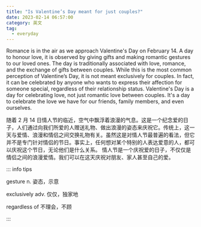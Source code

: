 ```yaml
---
title: "Is Valentine’s Day meant for just couples?"
date: 2023-02-14 06:57:00
category: 英文
tag:
  - everyday
---
```


Romance is in the air as we approach Valentine's Day on February 14. A day to honour love, it is observed by giving gifts and making romantic gestures to our loved ones. The day is traditionally associated with love, romance, and the exchange of gifts between couples. While this is the most common perception of Valentine’s Day, it is not meant exclusively for couples. In fact, it can be celebrated by anyone who wants to express their affection for someone special, regardless of their relationship status. Valentine's Day is a day for celebrating love, not just romantic love between couples. It's a day to celebrate the love we have for our friends, family members, and even ourselves.

随着 2 月 14 日情人节的临近，空气中飘浮着浪漫的气息。这是一个纪念爱的日子，人们通过向我们所爱的人赠送礼物、做出浪漫的姿态来庆祝它。传统上，这一天与爱情、浪漫和情侣之间交换礼物有关。虽然这是对情人节最普遍的看法，但它并不是专门针对情侣的节日。事实上，任何想对某个特别的人表达爱意的人，都可以庆祝这个节日，无论他们是什么关系。 情人节是一个庆祝爱的日子，不仅仅是情侣之间的浪漫爱情。我们可以在这天庆祝对朋友、家人甚至自己的爱。

::: info tips

gesture n. 姿态，示意

exclusively adv. 仅仅，独家地

regardless of 不理会，不顾

:::
